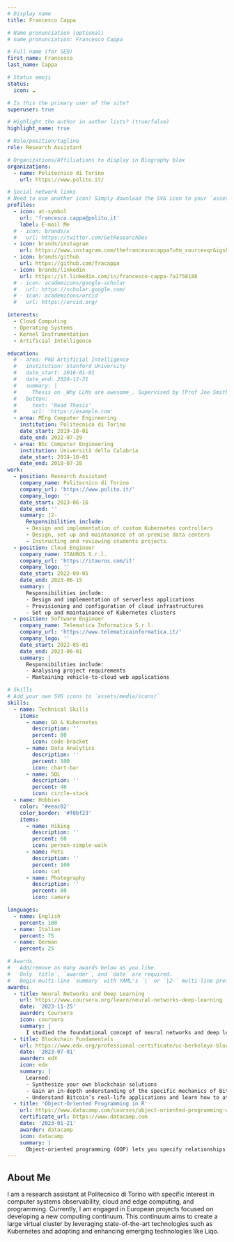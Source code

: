 ```yaml
---
# Display name
title: Francesco Cappa

# Name pronunciation (optional)
# name_pronunciation: Francesco Cappa

# Full name (for SEO)
first_name: Francesco
last_name: Cappa

# Status emoji
status:
  icon: ☁️

# Is this the primary user of the site?
superuser: true

# Highlight the author in author lists? (true/false)
highlight_name: true

# Role/position/tagline
role: Research Assistant

# Organizations/Affiliations to display in Biography blox
organizations:
  - name: Politecnico di Torino
    url: https://www.polito.it/

# Social network links
# Need to use another icon? Simply download the SVG icon to your `assets/media/icons/` folder.
profiles:
  - icon: at-symbol
    url: 'francesco.cappa@polito.it'
    label: E-mail Me
  # - icon: brands/x
  #   url: https://twitter.com/GetResearchDev
  - icon: brands/instagram
    url: https://www.instagram.com/thefrancescocappa?utm_source=qr&igsh=emZxbDJ5cW42N2N0
  - icon: brands/github
    url: https://github.com/fracappa
  - icon: brands/linkedin
    url: https://it.linkedin.com/in/francesco-cappa-7a1758188
  # - icon: academicons/google-scholar
  #   url: https://scholar.google.com/
  # - icon: academicons/orcid
  #   url: https://orcid.org/

interests:
  - Cloud Computing
  - Operating Systems
  - Kernel Instrumentation
  - Artificial Intelligence

education:
  # - area: PhD Artificial Intelligence
  #   institution: Stanford University
  #   date_start: 2016-01-01
  #   date_end: 2020-12-31
  #   summary: |
  #     Thesis on _Why LLMs are awesome_. Supervised by [Prof Joe Smith](https://example.com). Presented papers at 5 IEEE conferences with the contributions being published in 2 Springer journals.
  #   button:
  #     text: 'Read Thesis'
  #     url: 'https://example.com'
  - area: MEng Computer Engineering
    institution: Politecnico di Torino
    date_start: 2019-10-01
    date_end: 2022-07-29
  - area: BSc Computer Engineering
    institution: Università della Calabria
    date_start: 2014-10-01
    date_end: 2018-07-28
work:
  - position: Research Assistant
    company_name: Politecnico di Torino
    company_url: 'https://www.polito.it/'
    company_logo: ''
    date_start: 2023-06-16
    date_end: ''
    summary: |2-
      Responsibilities include:
      - Design and implementation of custom Kubernetes controllers
      - Design, set up and maintanance of on-premise data centers
      - Instructing and reviewing students projects
  - position: Cloud Engineer
    company_name: ITAUROS S.r.l.
    company_url: 'https://itauros.com/it'
    company_logo: ''
    date_start: 2022-09-05
    date_end: 2023-06-15
    summary: |
      Responsibilities include:
      - Design and implementation of serverless applications
      - Provisioning and configuration of cloud infrastructures
      - Set up and maintainance of Kubernetes clusters
  - position: Software Engineer
    company_name: Telematica Informatica S.r.l.
    company_url: 'https://www.telematicainformatica.it/'
    company_logo: ''
    date_start: 2022-05-01
    date_end: 2023-06-01
    summary: |
      Responsibilities include:
      - Analysing project requirements
      - Mantaining vehicle-to-cloud web applications

# Skills
# Add your own SVG icons to `assets/media/icons/`
skills:
  - name: Technical Skills
    items:
      - name: GO & Kubernetes
        description: ''
        percent: 80
        icon: code-bracket
      - name: Data Analytics
        description: ''
        percent: 100
        icon: chart-bar
      - name: SQL
        description: ''
        percent: 40
        icon: circle-stack
  - name: Hobbies
    color: '#eeac02'
    color_border: '#f0bf23'
    items:
      - name: Hiking
        description: ''
        percent: 60
        icon: person-simple-walk
      - name: Pets
        description: ''
        percent: 100
        icon: cat
      - name: Photography
        description: ''
        percent: 80
        icon: camera

languages:
  - name: English
    percent: 100
  - name: Italian
    percent: 75
  - name: German
    percent: 25

# Awards.
#   Add/remove as many awards below as you like.
#   Only `title`, `awarder`, and `date` are required.
#   Begin multi-line `summary` with YAML's `|` or `|2-` multi-line prefix and indent 2 spaces below.
awards:
  - title: Neural Networks and Deep Learning
    url: https://www.coursera.org/learn/neural-networks-deep-learning
    date: '2023-11-25'
    awarder: Coursera
    icon: coursera
    summary: |
      I studied the foundational concept of neural networks and deep learning. By the end, I was familiar with the significant technological trends driving the rise of deep learning; build, train, and apply fully connected deep neural networks; implement efficient (vectorized) neural networks; identify key parameters in a neural network’s architecture; and apply deep learning to your own applications.
  - title: Blockchain Fundamentals
    url: https://www.edx.org/professional-certificate/uc-berkeleyx-blockchain-fundamentals
    date: '2023-07-01'
    awarder: edX
    icon: edx
    summary: |
      Learned:
      - Synthesize your own blockchain solutions
      - Gain an in-depth understanding of the specific mechanics of Bitcoin
      - Understand Bitcoin’s real-life applications and learn how to attack and destroy Bitcoin, Ethereum, smart contracts and Dapps, and alternatives to Bitcoin’s Proof-of-Work consensus algorithm
  - title: 'Object-Oriented Programming in R'
    url: https://www.datacamp.com/courses/object-oriented-programming-with-s3-and-r6-in-r
    certificate_url: https://www.datacamp.com
    date: '2023-01-21'
    awarder: datacamp
    icon: datacamp
    summary: |
      Object-oriented programming (OOP) lets you specify relationships between functions and the objects that they can act on, helping you manage complexity in your code. This is an intermediate level course, providing an introduction to OOP, using the S3 and R6 systems. S3 is a great day-to-day R programming tool that simplifies some of the functions that you write. R6 is especially useful for industry-specific analyses, working with web APIs, and building GUIs.
---
```


## About Me

I am a research assistant at Politecnico di Torino with specific interest in computer systems observability, cloud and edge computing, and programming. Currently, I am engaged in European projects focused on developing a new computing continuum. This continuum aims to create a large virtual cluster by leveraging state-of-the-art technologies such as Kubernetes and adopting and enhancing emerging technologies like Liqo.
